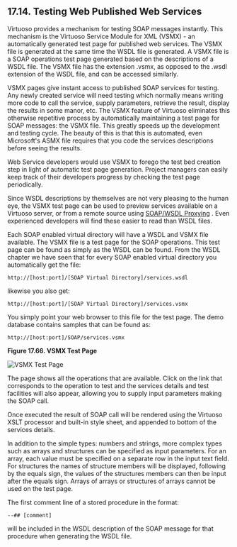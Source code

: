 <div>

<div>

<div>

<div>

## 17.14. Testing Web Published Web Services

</div>

</div>

</div>

Virtuoso provides a mechanism for testing SOAP messages instantly. This
mechanism is the Virtuoso Service Module for XML (VSMX) - an
automatically generated test page for published web services. The VSMX
file is generated at the same time the WSDL file is generated. A VSMX
file is a SOAP operations test page generated based on the descriptions
of a WSDL file. The VSMX file has the extension .vsmx, as opposed to the
.wsdl extension of the WSDL file, and can be accessed similarly.

VSMX pages give instant access to published SOAP services for testing.
Any newly created service will need testing which normally means writing
more code to call the service, supply parameters, retrieve the result,
display the results in some manor, etc. The VSMX feature of Virtuoso
eliminates this otherwise repetitive process by automatically
maintaining a test page for SOAP messages: the VSMX file. This greatly
speeds up the development and testing cycle. The beauty of this is that
this is automated, even Microsoft's ASMX file requires that you code the
services descriptions before seeing the results.

Web Service developers would use VSMX to forego the test bed creation
step in light of automatic test page generation. Project managers can
easily keep track of their developers progress by checking the test page
periodically.

Since WSDL descriptions by themselves are not very pleasing to the human
eye, the VSMX test page can be used to preview services available on a
Virtuoso server, or from a remote source using
<a href="importwsdl.html" class="link"
title="17.2.5. Importing A WSDL File &amp; SOAP/WSDL Proxying">SOAP/WSDL
Proxying</a> . Even experienced developers will find these easier to
read than WSDL files.

Each SOAP enabled virtual directory will have a WSDL and VSMX file
available. The VSMX file is a test page for the SOAP operations. This
test page can be found as simply as the WSDL can be found. From the WSDL
chapter we have seen that for every SOAP enabled virtual directory you
automatically get the file:

``` programlisting
http://[host:port]/[SOAP Virtual Directory]/services.wsdl
```

likewise you also get:

``` programlisting
http://[host:port]/[SOAP Virtual Directory]/services.vsmx
```

You simply point your web browser to this file for the test page. The
demo database contains samples that can be found as:

``` programlisting
http://[host:port]/SOAP/services.vsmx
```

<div>

<div>

**Figure 17.66. VSMX Test Page**

<div>

<div>

![VSMX Test Page](images/ui/vsmx001.png)

</div>

</div>

</div>

  

</div>

The page shows all the operations that are available. Click on the link
that corresponds to the operation to test and the services details and
test facilities will also appear, allowing you to supply input
parameters making the SOAP call.

Once executed the result of SOAP call will be rendered using the
Virtuoso XSLT processor and built-in style sheet, and appended to bottom
of the services details.

In addition to the simple types: numbers and strings, more complex types
such as arrays and structures can be specified as input parameters. For
an array, each value must be specified on a separate row in the input
text field. For structures the names of structure members will be
displayed, following by the equals sign, the values of the structures
members can then be input after the equals sign. Arrays of arrays or
structures of arrays cannot be used on the test page.

The first comment line of a stored procedure in the format:

``` programlisting
--## [comment]
```

will be included in the WSDL description of the SOAP message for that
procedure when generating the WSDL file.

</div>
